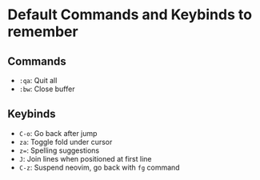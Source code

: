 # Default Commands and Keybinds to remember

## Commands

- `:qa`: Quit all
- `:bw`: Close buffer

## Keybinds

- `C-o`: Go back after jump
- `za`: Toggle fold under cursor
- `z=`: Spelling suggestions
- `J`: Join lines when positioned at first line
- `C-z`: Suspend neovim, go back with `fg` command
